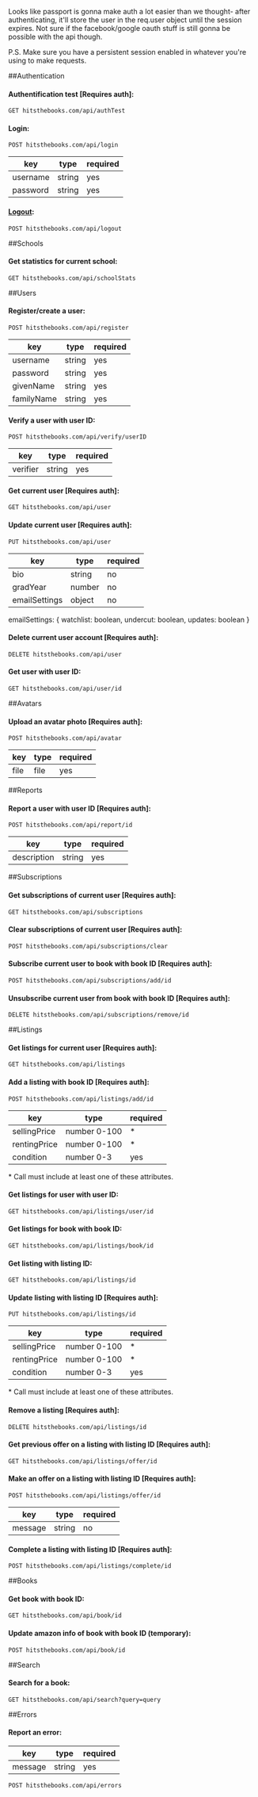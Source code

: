 Looks like passport is gonna make auth a lot easier than we thought- after authenticating, it'll store the user in the req.user object until the session expires. Not sure if the facebook/google oauth stuff is still gonna be possible with the api though.

P.S. Make sure you have a persistent session enabled in whatever you're using to make requests.

##Authentication
#### Authentification test [Requires auth]:

`GET hitsthebooks.com/api/authTest`

#### Login:

`POST hitsthebooks.com/api/login`

| key       | type    | required |
| --------- | ------- | -------- |
| username  | string  | yes      |
| password  | string  | yes      |

#### [Logout](http://stackoverflow.com/questions/3521290/logout-get-or-post):

`POST hitsthebooks.com/api/logout`
	
##Schools
#### Get statistics for current school:

`GET hitsthebooks.com/api/schoolStats`
	
##Users
#### Register/create a user:

`POST hitsthebooks.com/api/register`

| key        | type    | required |
| ---------- | ------- | -------- |
| username   | string  | yes      |
| password   | string  | yes      |
| givenName  | string  | yes      |
| familyName | string  | yes      |

#### Verify a user with user ID:

`POST hitsthebooks.com/api/verify/userID`

| key       | type    | required |
| --------- | ------- | -------- |
| verifier  | string  | yes      |

#### Get current user [Requires auth]: 

`GET hitsthebooks.com/api/user`

#### Update current user [Requires auth]: 

`PUT hitsthebooks.com/api/user`

| key           | type    | required |
| --------------| ------- | -------- |
| bio           | string  | no       |
| gradYear      | number  | no       |
| emailSettings | object  | no       |

emailSettings: {
	     watchlist: boolean,
	     undercut: boolean,
	     updates: boolean
	 }

#### Delete current user account [Requires auth]:

`DELETE hitsthebooks.com/api/user`

#### Get user with user ID:

`GET hitsthebooks.com/api/user/id`	
	
##Avatars
#### Upload an avatar photo [Requires auth]:

`POST hitsthebooks.com/api/avatar`

| key           | type    | required |
| --------------| ------- | -------- |
| file          | file    | yes      |

##Reports
#### Report a user with user ID [Requires auth]:

`POST hitsthebooks.com/api/report/id`

| key           | type    | required |
| --------------| ------- | -------- |
| description   | string  | yes      |
	
##Subscriptions
#### Get subscriptions of current user [Requires auth]:

`GET hitsthebooks.com/api/subscriptions`

#### Clear subscriptions of current user [Requires auth]:

`POST hitsthebooks.com/api/subscriptions/clear`

#### Subscribe current user to book with book ID [Requires auth]:

`POST hitsthebooks.com/api/subscriptions/add/id`

#### Unsubscribe current user from book with book ID [Requires auth]:

`DELETE hitsthebooks.com/api/subscriptions/remove/id`
	
##Listings
#### Get listings for current user [Requires auth]:

`GET hitsthebooks.com/api/listings` 

#### Add a listing with book ID [Requires auth]:

`POST hitsthebooks.com/api/listings/add/id`

| key           | type         | required |
| --------------| -------------| -------- |
| sellingPrice  | number 0-100 | *        |
| rentingPrice  | number 0-100 | *        |
| condition     | number 0-3   | yes      |

\* Call must include at least one of these attributes.

#### Get listings for user with user ID: 

`GET hitsthebooks.com/api/listings/user/id`

#### Get listings for book with book ID:

`GET hitsthebooks.com/api/listings/book/id`

#### Get listing with listing ID:

`GET hitsthebooks.com/api/listings/id`

#### Update listing with listing ID [Requires auth]:

`PUT hitsthebooks.com/api/listings/id`

| key           | type         | required |
| --------------| -------------| -------- |
| sellingPrice  | number 0-100 | *        |
| rentingPrice  | number 0-100 | *        |
| condition     | number 0-3   | yes      |

\* Call must include at least one of these attributes.

#### Remove a listing [Requires auth]:

`DELETE hitsthebooks.com/api/listings/id`

#### Get previous offer on a listing with listing ID [Requires auth]:

`GET hitsthebooks.com/api/listings/offer/id`

#### Make an offer on a listing with listing ID [Requires auth]:

`POST hitsthebooks.com/api/listings/offer/id`

| key           | type    | required |
| --------------| --------| -------- |
| message       | string  | no       |

#### Complete a listing with listing ID [Requires auth]:

`POST hitsthebooks.com/api/listings/complete/id`
	
##Books
#### Get book with book ID:

`GET hitsthebooks.com/api/book/id`

#### Update amazon info of book with book ID (temporary):

`POST hitsthebooks.com/api/book/id`

##Search
#### Search for a book:

`GET hitsthebooks.com/api/search?query=query`

##Errors
#### Report an error:

| key           | type    | required |
| --------------| --------| -------- |
| message       | string  | yes      |

`POST hitsthebooks.com/api/errors`
